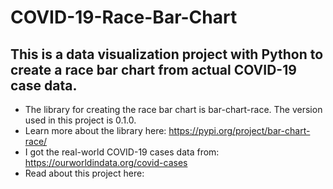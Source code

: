 # COVID-19-Race-Bar-Chart
## This is a data visualization project with Python to create a race bar chart from actual COVID-19 case data.
- The library for creating the race bar chart is bar-chart-race. The version used in this project is 0.1.0.
- Learn more about the library here: https://pypi.org/project/bar-chart-race/
- I got the real-world COVID-19 cases data from: https://ourworldindata.org/covid-cases
- Read about this project here: 
